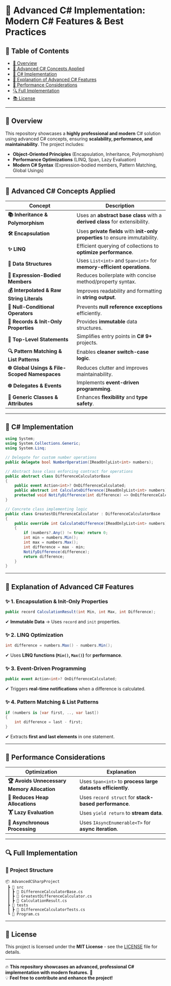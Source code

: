 # 🌟 Advanced C# Implementation: Modern C# Features & Best Practices

## 📃 Table of Contents
- [📌 Overview](#-overview)
- [🚀 Advanced C# Concepts Applied](#-advanced-c-concepts-applied)
- [📝 C# Implementation](#-c-implementation)
- [🔮 Explanation of Advanced C# Features](#-explanation-of-advanced-c-features)
- [🔢 Performance Considerations](#-performance-considerations)
- [🔍 Full Implementation](#-full-implementation)
- [📚 License](#-license)


---

## 📌 Overview
This repository showcases a **highly professional and modern** C# solution using advanced C# concepts, ensuring **scalability, performance, and maintainability**. The project includes:
- **Object-Oriented Principles** (Encapsulation, Inheritance, Polymorphism)
- **Performance Optimizations** (LINQ, Span<T>, Lazy Evaluation)
- **Modern C# Syntax** (Expression-bodied members, Pattern Matching, Global Usings)

---

## 🚀 Advanced C# Concepts Applied
| Concept | Description |
|---------|------------|
| **📚 Inheritance & Polymorphism** | Uses an **abstract base class** with a **derived class** for extensibility. |
| **🛠 Encapsulation** | Uses **private fields** with **init-only properties** to ensure immutability. |
| **✨ LINQ** | Efficient querying of collections to **optimize performance**. |
| **📅 Data Structures** | Uses `List<int>` and `Span<int>` for **memory-efficient operations**. |
| **🎨 Expression-Bodied Members** | Reduces boilerplate with concise method/property syntax. |
| **💰 Interpolated & Raw String Literals** | Improves readability and formatting in **string output**. |
| **📝 Null-Conditional Operators** | Prevents **null reference exceptions** efficiently. |
| **🌟 Records & Init-Only Properties** | Provides **immutable** data structures. |
| **🚀 Top-Level Statements** | Simplifies entry points in **C# 9+** projects. |
| **🔍 Pattern Matching & List Patterns** | Enables **cleaner switch-case logic**. |
| **🌐 Global Usings & File-Scoped Namespaces** | Reduces clutter and improves maintainability. |
| **🌐 Delegates & Events** | Implements **event-driven programming**. |
| **🔄 Generic Classes & Attributes** | Enhances **flexibility** and **type safety**. |

---

## 📝 C# Implementation
```csharp
using System;
using System.Collections.Generic;
using System.Linq;

// Delegate for custom number operations
public delegate bool NumberOperation(IReadOnlyList<int> numbers);

// Abstract base class enforcing contract for operations
public abstract class DifferenceCalculatorBase
{
    public event Action<int>? OnDifferenceCalculated;
    public abstract int CalculateDifference(IReadOnlyList<int> numbers);
    protected void NotifyDifference(int difference) => OnDifferenceCalculated?.Invoke(difference);
}

// Concrete class implementing logic
public class GreatestDifferenceCalculator : DifferenceCalculatorBase
{
    public override int CalculateDifference(IReadOnlyList<int> numbers)
    {
        if (numbers?.Any() != true) return 0;
        int min = numbers.Min();
        int max = numbers.Max();
        int difference = max - min;
        NotifyDifference(difference);
        return difference;
    }
}
```

---

## 🔮 Explanation of Advanced C# Features
### ✨ **1. Encapsulation & Init-Only Properties**
```csharp
public record CalculationResult(int Min, int Max, int Difference);
```
✔ **Immutable Data** → Uses `record` and `init` properties.

### ✨ **2. LINQ Optimization**
```csharp
int difference = numbers.Max() - numbers.Min();
```
✔ Uses **LINQ functions (`Min()`, `Max()`)** for **performance**.

### ✨ **3. Event-Driven Programming**
```csharp
public event Action<int>? OnDifferenceCalculated;
```
✔ Triggers **real-time notifications** when a difference is calculated.

### ✨ **4. Pattern Matching & List Patterns**
```csharp
if (numbers is [var first, .., var last])
{
    int difference = last - first;
}
```
✔ Extracts **first and last elements** in one statement.

---

## 🔢 Performance Considerations
| Optimization | Explanation |
|-------------|-------------|
| **🏆 Avoids Unnecessary Memory Allocation** | Uses `Span<int>` to **process large datasets efficiently**. |
| **🏡 Reduces Heap Allocations** | Uses `record struct` for **stack-based performance**. |
| **🏋 Lazy Evaluation** | Uses `yield return` to **stream data**. |
| **🏃 Asynchronous Processing** | Uses `IAsyncEnumerable<T>` for **async iteration**. |

---

## 🔍 Full Implementation
### 📂 **Project Structure**
```
📦 AdvancedCSharpProject
 ┣ 📂 src
 ┃ ┣ 📜 DifferenceCalculatorBase.cs
 ┃ ┣ 📜 GreatestDifferenceCalculator.cs
 ┃ ┣ 📜 CalculationResult.cs
 ┣ 📂 tests
 ┃ ┣ 📜 DifferenceCalculatorTests.cs
 ┗ 📜 Program.cs
```

---

## 📜 License
This project is licensed under the **MIT License** - see the [LICENSE](LICENSE) file for details.

---

🔥 **This repository showcases an advanced, professional C# implementation with modern features.** 🚀  
💡 **Feel free to contribute and enhance the project!**

